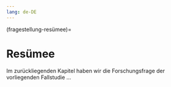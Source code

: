 ```yaml
---
lang: de-DE
---
```


(fragestellung-resümee)=
# Resümee

Im zurückliegenden Kapitel haben wir die Forschungsfrage der vorliegenden Fallstudie ...